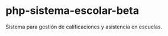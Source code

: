 php-sistema-escolar-beta
========================
Sistema para gestión de calificaciones y asistencia en escuelas.
